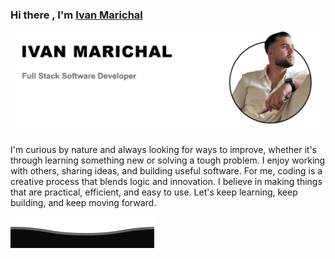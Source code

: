 ### Hi there , I'm [Ivan Marichal](https://github.com/IvanMarichal)

![Ivan Marichal](https://github.com/IvanMarichal/IvanMarichal/blob/main/ivan2.png?raw=true)
<picture>
  <source media="(prefers-color-scheme: dark)" srcset="https://github.com/IvanMarichal/IvanMarichal/blob/main/ivan.png?raw=true">
  <source media="(prefers-color-scheme: light)" srcset="https://github.com/IvanMarichal/IvanMarichal/blob/main/ivan2.png?raw=true">
</picture>

I'm curious by nature and always looking for ways to improve, whether it's through learning something new or solving a tough problem. I enjoy working with others, sharing ideas, and building useful software. For me, coding is a creative process that blends logic and innovation. I believe in making things that are practical, efficient, and easy to use. Let's keep learning, keep building, and keep moving forward.

![Ivan Marichal](https://github.com/IvanMarichal/IvanMarichal/blob/main/Del.svg?raw=true)
